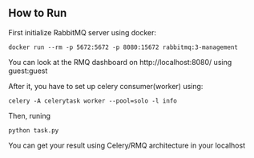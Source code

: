 ## How to Run
First initialize RabbitMQ server using docker:

```docker run --rm -p 5672:5672 -p 8080:15672 rabbitmq:3-management```

You can look at the RMQ dashboard on http://localhost:8080/ using guest:guest

After it, you have to set up celery consumer(worker) using:


```celery -A celerytask worker --pool=solo -l info```

Then, runing 

```python task.py```

You can get your result using Celery/RMQ architecture in your localhost